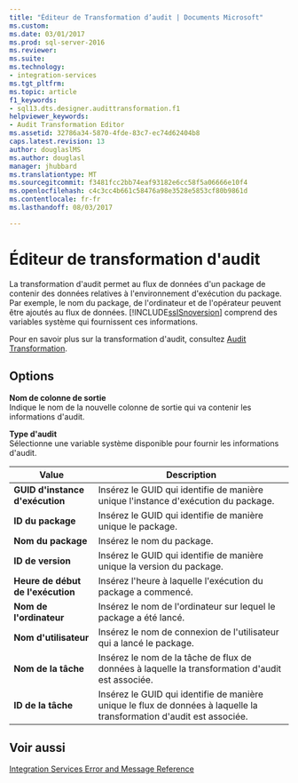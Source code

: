 ```yaml
---
title: "Éditeur de Transformation d’audit | Documents Microsoft"
ms.custom: 
ms.date: 03/01/2017
ms.prod: sql-server-2016
ms.reviewer: 
ms.suite: 
ms.technology:
- integration-services
ms.tgt_pltfrm: 
ms.topic: article
f1_keywords:
- sql13.dts.designer.audittransformation.f1
helpviewer_keywords:
- Audit Transformation Editor
ms.assetid: 32786a34-5870-4fde-83c7-ec74d62404b8
caps.latest.revision: 13
author: douglaslMS
ms.author: douglasl
manager: jhubbard
ms.translationtype: MT
ms.sourcegitcommit: f3481fcc2bb74eaf93182e6cc58f5a06666e10f4
ms.openlocfilehash: c4c3cc4b661c58476a98e3528e5853cf80b9861d
ms.contentlocale: fr-fr
ms.lasthandoff: 08/03/2017

---
```

# <a name="audit-transformation-editor"></a>Éditeur de transformation d'audit
  La transformation d'audit permet au flux de données d'un package de contenir des données relatives à l'environnement d'exécution du package. Par exemple, le nom du package, de l'ordinateur et de l'opérateur peuvent être ajoutés au flux de données. [!INCLUDE[ssISnoversion](../../../includes/ssisnoversion-md.md)] comprend des variables système qui fournissent ces informations.  
  
 Pour en savoir plus sur la transformation d'audit, consultez [Audit Transformation](../../../integration-services/data-flow/transformations/audit-transformation.md).  
  
## <a name="options"></a>Options  
 **Nom de colonne de sortie**  
 Indique le nom de la nouvelle colonne de sortie qui va contenir les informations d'audit.  
  
 **Type d'audit**  
 Sélectionne une variable système disponible pour fournir les informations d'audit.  
  
|Value|Description|  
|-----------|-----------------|  
|**GUID d'instance d'exécution**|Insérez le GUID qui identifie de manière unique l'instance d'exécution du package.|  
|**ID du package**|Insérez le GUID qui identifie de manière unique le package.|  
|**Nom du package**|Insérez le nom du package.|  
|**ID de version**|Insérez le GUID qui identifie de manière unique la version du package.|  
|**Heure de début de l'exécution**|Insérez l'heure à laquelle l'exécution du package a commencé.|  
|**Nom de l'ordinateur**|Insérez le nom de l'ordinateur sur lequel le package a été lancé.|  
|**Nom d'utilisateur**|Insérez le nom de connexion de l'utilisateur qui a lancé le package.|  
|**Nom de la tâche**|Insérez le nom de la tâche de flux de données à laquelle la transformation d'audit est associée.|  
|**ID de la tâche**|Insérez le GUID qui identifie de manière unique le flux de données à laquelle la transformation d'audit est associée.|  
  
## <a name="see-also"></a>Voir aussi  
 [Integration Services Error and Message Reference](../../../integration-services/integration-services-error-and-message-reference.md)  
  
  
